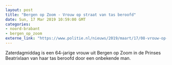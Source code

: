 ```yaml
---
layout: post
title: "Bergen op Zoom - Vrouw op straat van tas beroofd"
date: Sun, 17 Mar 2019 10:59:00 GMT
categories: 
- noord-brabant 
- bergen_op_zoom 
externe_link: "https://www.politie.nl/nieuws/2019/maart/17/08-vrouw-op-straat-van-tas-beroofd.html"
---
```


Zaterdagmiddag is een 64–jarige vrouw uit Bergen op Zoom in de Prinses Beatrixlaan van haar tas beroofd door een onbekende man.
